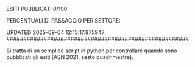 ESITI PUBBLICATI 0/190 

PERCENTUALI DI PASSAGGIO PER SETTORE:

UPDATED 2025-09-04 12:15:17.875947
###################################################### 

Si tratta di un semplice script in python per controllare quando sono pubblicati gli esiti (ASN 2021, sesto quadrimestre).

